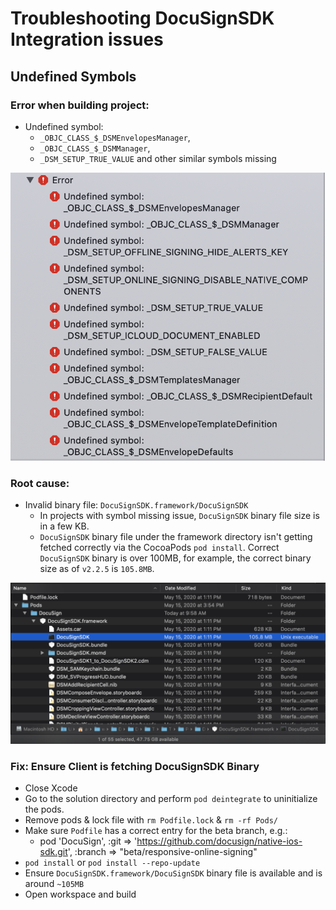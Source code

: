 
# Troubleshooting DocuSignSDK Integration issues

## Undefined Symbols

### Error when building project:

* Undefined symbol:
  * `_OBJC_CLASS_$_DSMEnvelopesManager`, 
  * `_OBJC_CLASS_$_DSMManager`, 
  * `_DSM_SETUP_TRUE_VALUE` and other similar symbols missing

![Undefined symbol in DocuSignSDK build error - Screenshot](docusignsdk-undefined-symbol.png)

### Root cause:

* Invalid binary file: `DocuSignSDK.framework/DocuSignSDK`
  * In projects with symbol missing issue, `DocuSignSDK` binary file size is in a few KB.
  * `DocuSignSDK` binary file under the framework directory isn't getting fetched correctly via the CocoaPods `pod install`. Correct `DocuSignSDK` binary is over 100MB, for example, the correct binary size as of `v2.2.5` is `105.8MB`. 

![Valid DocuSign SDK binary file - Screenshot](docusignsdk-binary-via-pods.png)

### Fix: Ensure Client is fetching DocuSignSDK Binary

* Close Xcode
* Go to the solution directory and perform `pod deintegrate` to uninitialize the pods.
* Remove pods & lock file with `rm Podfile.lock` & `rm -rf Pods/`
* Make sure `Podfile` has a correct entry for the beta branch, e.g.:
  * pod 'DocuSign', :git => 'https://github.com/docusign/native-ios-sdk.git', :branch => "beta/responsive-online-signing"
* `pod install` or `pod install --repo-update`
* Ensure `DocuSignSDK.framework/DocuSignSDK` binary file is available and is around `~105MB`
* Open workspace and build
